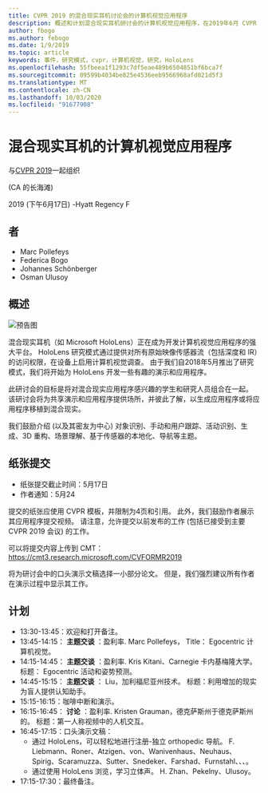 ```yaml
---
title: CVPR 2019 的混合现实耳机讨论会的计算机视觉应用程序
description: 概述和计划混合现实耳机研讨会的计算机视觉应用程序，在2019年6月 CVPR 会议上交付。
author: fbogo
ms.author: febogo
ms.date: 1/9/2019
ms.topic: article
keywords: 事件，研究模式，cvpr，计算机视觉，研究，HoloLens
ms.openlocfilehash: 55fbeea1f1293c7df5eae489b6504851bf6bca7f
ms.sourcegitcommit: 09599b4034be825e4536eeb9566968afd021d5f3
ms.translationtype: MT
ms.contentlocale: zh-CN
ms.lasthandoff: 10/03/2020
ms.locfileid: "91677908"
---
```

# <a name="computer-vision-applications-for-mixed-reality-headsets"></a>混合现实耳机的计算机视觉应用程序

与[CVPR 2019](https://cvpr2019.thecvf.com/)一起组织

 (CA 的长海滩) 

2019 (下午6月17日) -Hyatt Regency F


## <a name="organizers"></a>者
* Marc Pollefeys
* Federica Bogo
* Johannes Schönberger
* Osman Ulusoy

## <a name="overview"></a>概述

![预告图](images/cvpr2019_teaser2.jpg)

混合现实耳机（如 Microsoft HoloLens）正在成为开发计算机视觉应用程序的强大平台。 HoloLens 研究模式通过提供对所有原始映像传感器流（包括深度和 IR）的访问权限，在设备上启用计算机视觉调查。 由于我们自2018年5月推出了研究模式，我们将开始为 HoloLens 开发一些有趣的演示和应用程序。 

此研讨会的目标是将对混合现实应用程序感兴趣的学生和研究人员组合在一起。 该研讨会将为共享演示和应用程序提供场所，并彼此了解，以生成应用程序或将应用程序移植到混合现实。 

我们鼓励介绍 (以及其密友为中心) 对象识别、手动和用户跟踪、活动识别、生成、3D 重构、场景理解、基于传感器的本地化、导航等主题。

## <a name="paper-submission"></a>纸张提交
* 纸张提交截止时间：5月17日
* 作者通知：5月24

提交的纸张应使用 CVPR 模板，并限制为4页和引用。 此外，我们鼓励作者展示其应用程序提交视频。
请注意，允许提交以前发布的工作 (包括已接受到主要 CVPR 2019 会议) 的工作。 

可以将提交内容上传到 CMT： https://cmt3.research.microsoft.com/CVFORMR2019

将为研讨会中的口头演示文稿选择一小部分论文。 但是，我们强烈建议所有作者在演示过程中显示其工作。


## <a name="schedule"></a>计划
* 13:30-13:45：欢迎和打开备注。
* 13:45-14:15： **主题交谈** ：盈利率. Marc Pollefeys， Title： Egocentric 计算机视觉。
* 14:15-14:45： **主题交谈** ：盈利率. Kris Kitani、Carnegie 卡内基梅隆大学。 标题： Egocentric 活动和姿势预测。
* 14:45-15:15： **主题交谈** ： Liu，加利福尼亚州技术。 标题：利用增加的现实为盲人提供认知助手。
* 15:15-16:15：咖啡中断和演示。
* 16:15-16:45： **讨论** ：盈利率. Kristen Grauman，德克萨斯州于德克萨斯州的。 标题：第一人称视频中的人机交互。
* 16:45-17:15：口头演示文稿：
    * 通过 HoloLens，可以轻松地进行注册-独立 orthopedic 导航。 F. Liebmann、Roner、Atzigen、von、Wanivenhaus、Neuhaus、Spirig、Scaramuzza、Sutter、Snedeker、Farshad、Furnstahl、、、。
    * 通过使用 HoloLens 浏览，学习立体声。 H. Zhan、Pekelny、Ulusoy。
* 17:15-17:30：最终备注。
